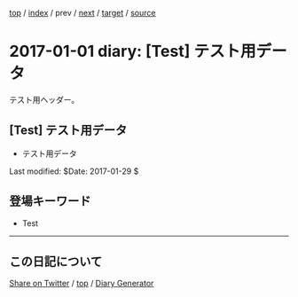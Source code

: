 [top](../index.html) 
 / [index](index.html) 
 / prev 
 / [next](../hatena/ig161226.html) 
 / [target](https://igapyon.github.io/diary/2017/ig170101.html) 
 / [source](https://github.com/igapyon/diary/blob/gh-pages/2017/ig170101.src.md) 

2017-01-01 diary: [Test] テスト用データ
=====================================================================================================
テスト用ヘッダー。

## [Test] テスト用データ

* テスト用データ

Last modified: $Date: 2017-01-29 $

## 登場キーワード

* Test

----------------------------------------------------------------------------------------------------

## この日記について

[Share on Twitter](https://twitter.com/intent/tweet?hashtags=igapyon%2Cdiary%2C%E3%81%84%E3%81%8C%E3%81%B4%E3%82%87%E3%82%93%2CTest&text=%5BTest%5D+%E3%83%86%E3%82%B9%E3%83%88%E7%94%A8%E3%83%87%E3%83%BC%E3%82%BF&url=https%3A%2F%2Figapyon.github.io%2Fdiary%2F2017%2Fig170101.html) / [top](../index.html) / [Diary Generator](https://github.com/igapyon/igapyonv3)
